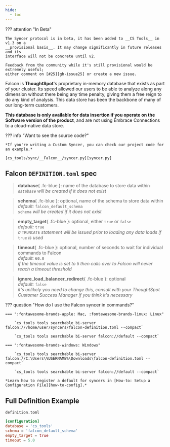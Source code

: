 ```yaml
---
hide:
  - toc
---
```


??? attention "In Beta"

    The Syncer protocol is in beta, it has been added to __CS Tools__ in v1.3 on a
    __provisional basis__. It may change significantly in future releases and its
    interface will not be concrete until v2.

    Feedback from the community while it's still provisional would be extremely useful;
    either comment on [#25][gh-issue25] or create a new issue.


Falcon is __ThoughtSpot__'s proprietary in-memory database that exists as part of your cluster. Its speed allowed our users to be able to analyze along any dimension without there being any time penalty, giving them a free reign to do any kind of analysis. This data store has been the backbone of many of our long-term customers.

<span class='fc-coral'>__This database is only available for data insertion if you operate on the Software version of the product__</span>, and are not using Embrace Connections to a cloud-native data store.

??? info "Want to see the source code?"
    
    *If you're writing a Custom Syncer, you can check our project code for an example.*

    [cs_tools/sync/__Falcon__/syncer.py][syncer.py]

## Falcon `DEFINITION.toml` spec

> __database__{ .fc-blue }: name of the database to store data within
<br/>*`database` will be created if it does not exist*

> __schema__{ .fc-blue }: <span class=fc-coral>optional</span>, name of the schema to store data within
<br/>*<span class=fc-mint>default</span>:* `falcon_default_schema`
<br/>`schema` *will be created if it does not exist*

> __empty_target__{ .fc-blue }: <span class=fc-coral>optional</span>, either `true` or `false`
<br/>*<span class=fc-mint>default</span>:* `true`
<br/>*a* `TRUNCATE` *statement will be issued prior to loading any data loads if* `true` *is used*

> __timeout__{ .fc-blue }: <span class=fc-coral>optional</span>, number of seconds to wait for individual commands to Falcon
<br/>*<span class=fc-mint>default</span>:* `60.0`
<br/>*if the timeout value is set to* `0` *then calls over to Falcon will never reach a timeout threshold*

> __ignore_load_balancer_redirect__{ .fc-blue }: <span class=fc-coral>optional</span>
<br/>*<span class=fc-mint>default</span>:* `false`
<br/>*it's unlikely you need to change this, consult with your ThoughtSpot Customer Success Manager if you think it's necessary*


??? question "How do I use the Falcon syncer in commands?"

    === ":fontawesome-brands-apple: Mac, :fontawesome-brands-linux: Linux"

        `cs_tools tools searchable bi-server falcon:///home/user/syncers/falcon-definition.toml --compact`

        `cs_tools tools searchable bi-server falcon://default --compact`

    === ":fontawesome-brands-windows: Windows"

        `cs_tools tools searchable bi-server falcon://C:\Users\%USERNAME%\Downloads\falcon-definition.toml --compact`

        `cs_tools tools searchable bi-server falcon://default --compact`

    *Learn how to register a default for syncers in [How-to: Setup a Configuration File][how-to-config].*


## Full Definition Example

`definition.toml`
```toml
[configuration]
database = 'cs_tools'
schema = 'falcon_default_schema'
empty_target = true
timeout = 5.0
```

[gh-issue25]: https://github.com/thoughtspot/cs_tools/issues/25
[syncer.py]: https://github.com/thoughtspot/cs_tools/blob/master/cs_tools/sync/falcon/syncer.py
[how-to-config]: ../how-to/configuration-file.md
